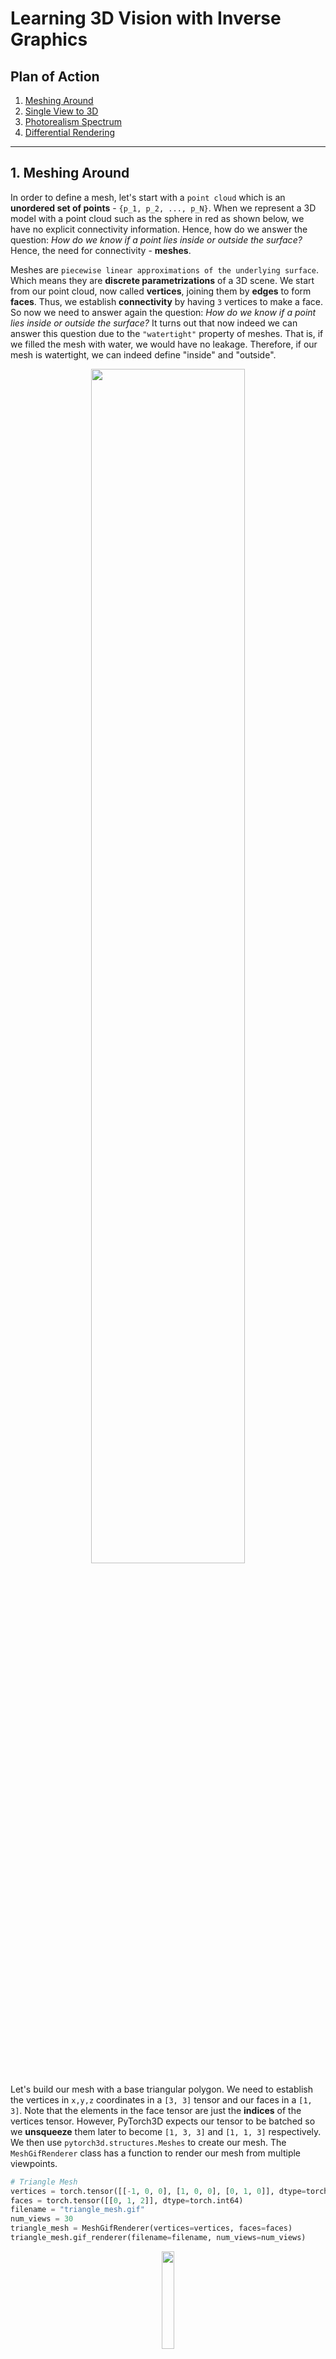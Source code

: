 # Learning 3D Vision with Inverse Graphics

## Plan of Action

1. [Meshing Around](#ma)
2. [Single View to 3D](#sv3d)
3. [Photorealism Spectrum](#ps)
4. [Differential Rendering](#dr)




-------------------------
<a name="ma"></a>
## 1. Meshing Around
In  order to define a mesh, let's start with a ```point cloud``` which is an **unordered set of points** - ```{p_1, p_2, ..., p_N}```. When we represent a 3D model with a point cloud such as the sphere in red as shown below, we have no explicit connectivity information. Hence,  how do we answer the question: _How do we know if a point lies inside or outside the surface?_ Hence, the need for connectivity - **meshes**.

Meshes are ```piecewise linear approximations of the underlying surface```. Which means they are **discrete parametrizations** of a 3D scene. We start from our point cloud, now called **vertices**, joining them by **edges** to form **faces**. Thus, we establish **connectivity** by having ```3``` vertices to make a face. So now we need to answer again the question: _How do we know if a point lies inside or outside the surface?_ It turns out that now indeed we can answer this question due to the ```"watertight"``` property of meshes. That is, if we filled the mesh with water, we would have no leakage. Therefore, if our mesh is watertight, we can indeed define "inside" and "outside". 


<p align="center">
  <img src="https://github.com/yudhisteer/Rendering-Basics-with-PyTorch3D/assets/59663734/9a4a3334-cd07-4276-8a2d-b0b22574dddd" width="70%" />
</p>


Let's build our mesh with a base triangular polygon. We need to establish the vertices in ```x,y,z``` coordinates in a ```[3, 3]``` tensor and our faces in a ```[1, 3]```. Note that the elements in the face tensor are just the **indices** of the vertices tensor. However, PyTorch3D expects our tensor to be batched so we **unsqueeze** them later to become ```[1, 3, 3]``` and ```[1, 1, 3]``` respectively. We then use ```pytorch3d.structures.Meshes``` to create our mesh. The ```MeshGifRenderer``` class has a function to render our mesh from multiple viewpoints.

```python
# Triangle Mesh
vertices = torch.tensor([[-1, 0, 0], [1, 0, 0], [0, 1, 0]], dtype=torch.float32)
faces = torch.tensor([[0, 1, 2]], dtype=torch.int64)
filename = "triangle_mesh.gif"
num_views = 30
triangle_mesh = MeshGifRenderer(vertices=vertices, faces=faces)
triangle_mesh.gif_renderer(filename=filename, num_views=num_views)
```

<p align="center">
  <img src="https://github.com/yudhisteer/Rendering-Basics-with-PyTorch3D/assets/59663734/8aa00eb7-2e95-4a59-84b8-1502aec647aa" width="20%" />
</p>

### 1.1 Building mesh by mesh

Now that we have built a triangular mesh. We can use this as a base to create more complex 3D models such as a **cube**. Note that we need to use ```two``` sets of triangle faces to represent ```one``` face of the cube. Our cube will have ```8``` vertices and ```12``` triangular faces. Below is a step-by-step of joining all the 12 faces to form the final cube:



![square_mesh_0](https://github.com/yudhisteer/Rendering-Basics-with-PyTorch3D/assets/59663734/5c2ffa90-5a6a-423e-8e49-6778bb92dbdf)
![square_mesh_1](https://github.com/yudhisteer/Rendering-Basics-with-PyTorch3D/assets/59663734/4c93c08a-9af8-47b6-9bed-7f9b9c9de148)
![square_mesh_2](https://github.com/yudhisteer/Rendering-Basics-with-PyTorch3D/assets/59663734/10b999ac-2477-42cc-9bfb-e4e4810fdd92)
![square_mesh_3](https://github.com/yudhisteer/Rendering-Basics-with-PyTorch3D/assets/59663734/7826394f-9569-45dc-a3f8-299d8c7badef)
![square_mesh_4](https://github.com/yudhisteer/Rendering-Basics-with-PyTorch3D/assets/59663734/c63cd921-fd99-4f10-96dd-4c5352bda481)
![square_mesh_5](https://github.com/yudhisteer/Rendering-Basics-with-PyTorch3D/assets/59663734/8a155c59-9092-498e-a00b-800a8429db42)
![square_mesh_6](https://github.com/yudhisteer/Rendering-Basics-with-PyTorch3D/assets/59663734/1605f495-7657-4042-b857-10646950fe00)
![square_mesh_7](https://github.com/yudhisteer/Rendering-Basics-with-PyTorch3D/assets/59663734/154ee8e4-40dc-4988-9691-3c4d3c04b996)
![square_mesh_8](https://github.com/yudhisteer/Rendering-Basics-with-PyTorch3D/assets/59663734/8240347a-96ed-4988-a5ce-63609862f752)
![square_mesh_9](https://github.com/yudhisteer/Rendering-Basics-with-PyTorch3D/assets/59663734/0169c30c-ae4d-48b3-8fbd-352070a6741c)
![square_mesh_10](https://github.com/yudhisteer/Rendering-Basics-with-PyTorch3D/assets/59663734/79857298-9029-4251-bce7-6ed8d13504d8)
![square_mesh_11](https://github.com/yudhisteer/Rendering-Basics-with-PyTorch3D/assets/59663734/64cc9fac-6f51-40a4-ab2e-092afc10844a)

### 1.1 Render Mesh with Texture
Although we showed how our 3D model are made up of triangular meshes, we kind of jump ahead in rendering a mesh. Now let's look at a step by step process of how we can import a ".obj" file, its texture from a ```.mtl``` file and render it.

#### 1.1.1 Load data
We first start by loading our data using the ```load_obj``` function from ```pytorch3d.io```. This returns the vertices of shape ```[N_v, 3]```, the ```face_props``` tuple which contains the **vertex indices** (**verts_idx**) of shape ```[N_f, 3]``` and **texture indices** (**textures_idx**) of similar shape ```[N_f, 3]```, and the ```aux``` tuple which contains the **uv coordinate per vertex** (**verts_uvs**) of shape ```[N_t, 2]```.

```python
vertices, face_props, aux = load_obj(data_file)
```

```python
print(vertices.shape) #[N_v, 3]

faces = face_props.verts_idx #[N_f, 3]
faces_uvs = face_props.textures_idx #[N_f, 3]

verts_uvs = text_props.verts_uvs #[N_t, 2]
```

Note that all Pytorch3D elements need to be batched.

```python
vertices = vertices.unsqueeze(0)  # [1 x N_v x 3]
faces = faces.unsqueeze(0)  # [1 x N_f x 3]
```

#### 1.1.2 Load Texture
Pytorch3d mainly supports 3 types of textures formats **TexturesUV**, **TexturesVertex** and **TexturesAtlas**. TexturesVertex has only one color per vertex. TexturesUV has rather one color per corner of a face. The 3D object file ```.obj``` directs to the material ```.mtl``` file and the material file directs to the texture ``.png``` file. So if we only have a ```.obj``` file we can still render our mesh using a texture of our choice as such:

```python
texture_rgb = torch.ones_like(vertices.unsqueeze(0)) # [1 x N_v X 3]
texture_rgb = texture_rgb * torch.tensor([0.7, 0.7, 1])
```

We use ```TexturesVertex``` to define a texture for the rendering:

```python
textures = pytorch3d.renderer.TexturesVertex(texture_rgb)
```

However if we do have a texture map, we can load it as a normal image and visualize it:

```python
texture_map = plt.imread("cow_texture.png") #(1024, 1024, 3)
plt.imshow(texture_map)
plt.show()
```

<p align="center">
  <img src="https://github.com/yudhisteer/Learning-for-3D-Vision-with-Inverse-Graphics/assets/59663734/d177293c-feab-46af-9eb1-ee5c5f63f4d7" width="40%" />
</p>


We then use ```TexturesUV``` which is an auxiliary datastructure for storing vertex uv and texture maps for meshes.

```python
textures = pytorch3d.renderer.TexturesUV(
                        maps=torch.tensor([texture_map]),
                        faces_uvs=faces_uvs.unsqueeze(0),
                        verts_uvs=verts_uvs.unsqueeze(0)).to(device)
```


#### 1.1.3 Create Mesh
Next, we create an instance of a mesh using ```pytorch3d.structures.Meshes```. Our arguments are the vertices and faces batched, and the textures.

```python
meshes = pytorch3d.structures.Meshes(
    verts=vertices.unsqueeze(0), # batched tensor or a list of tensors
    faces=faces.unsqueeze(0),
    textures=textures)
```

#### 1.1.4 Position a Camera
We want to be able to generate images of our 3D model so we set up a camera. Below are the 4 coordinate systems for 3D data:

1. **World Coordinate System**: The environment where the object or scene exists.
2. **Camera View Coordinate System**: Originates at the image plane with the Z-axis perpendicular to this plane, and orientations are such that +X points left, +Y points up, and +Z points outward. A rotation (R) and translation (T) transform this from the world system.
3. **NDC (Normalized Device Coordinate) System**: Normalizes the coordinates within a view volume, with specific mappings for the corners based on aspect ratios and the near and far planes. This transformation uses the camera projection matrix (P).
4. **Screen Coordinate System**: Maps the view volume to pixel space, where (0,0) and (W,H) represent the top left and bottom right corners of the viewable screen, respectively.


<p align="center">
  <img src="https://github.com/yudhisteer/Learning-for-3D-Vision-with-Inverse-Graphics/assets/59663734/38bc9210-6967-43cd-9854-c7b160a384d1" width="90%" />
</p>
<div align="center">
    <p>Image source: <a href="https://arxiv.org/abs/1612.00593">PointNet: Deep Learning on Point Sets for 3D Classification and Segmentation</a></p>
</div>


We use the ```pytorch3d.renderer.FoVPerspectiveCameras``` function to generate a camera. Our 3D object lives in the world coordinates and we want to visualzie it in the image coordinates. We first need a **rotation** and **translation** matrix to build the **extrinsic matrix** of the camera, the **intrinsic matrix** will be supplied by PyTorch3D. 

```python
R = torch.eye(3).unsqueeze(0) # [1, 3, 3]
T = torch.tensor([[0, 0, 3]]) # [1, 3]

cameras = pytorch3d.renderer.FoVPerspectiveCameras(
    R=R,
    T=T,
    fov=60,
    device=device)
```

<p align="center">
  <img src="https://github.com/yudhisteer/Learning-for-3D-Vision-with-Inverse-Graphics/assets/59663734/246c18fe-64f7-4623-80ef-fe0e60e1552b" width="40%" />
</p>


Below we have the extrinsic matrix which consists of the translation and rotation matrix in **homogeneous** coordinates. 

```python
transform = cameras.get_world_to_view_transform()
print(transform.get_matrix()) # [1, 4, 4]
```

```python
tensor([[[ 1.,  0.,  0.,  0.],
         [ 0.,  1.,  0.,  0.],
         [ 0.,  0.,  1.,  0.],
         [ 0.,  0., 3.,  1.]]], device='cuda:0')
```
In the project [Pseudo-LiDARs with Stereo Vision](https://github.com/yudhisteer/Pseudo-LiDARs-with-Stereo-Vision), I explain more about the camera coordinate system:

<p align="center">
  <img src="https://github.com/yudhisteer/Learning-for-3D-Vision-with-Inverse-Graphics/assets/59663734/63ce3160-35c1-4bda-94e7-1d1a8e58fa2c" width="50%" />
</p>

Now when rendering an image, we may experience that our rendered image is white because the camera is not face our mesh. We have 2 solutions for this: **move the mesh** or **move the camera**.

We rotate our mesh 90 degrees clockwise. Notice how the camera is always facing towards the x-axis.

```python
relative_rotation = pytorch3d.transforms.euler_angles_to_matrix(torch.tensor([0, np.pi/2, 0]), "XYZ") # [3, 3]
vertices_rotate = vertices @ relative_rotation # [N_v, 3]
```

<table>
  <tr>
    <th><b>Before rotation</b></th>
    <th><b>After rotation</b></th>
  </tr>
  <tr>
    <td>
      <img src="https://github.com/yudhisteer/Learning-for-3D-Vision-with-Inverse-Graphics/assets/59663734/71b564b1-b3da-42bb-9c93-29c7f940fa91" alt="Image 1">
    </td>
    <td>
      <img src="https://github.com/yudhisteer/Learning-for-3D-Vision-with-Inverse-Graphics/assets/59663734/08e755f3-6cf9-4fff-a613-fc6ae9ab3439" alt="Image 2">
    </td>
  </tr>
</table>

Or we rotate the camera. Notice how the camera is now facing towards the z-axis:

```python
relative_rotation = pytorch3d.transforms.euler_angles_to_matrix(torch.tensor([0, np.pi/2, 0]), "XYZ") # [3, 3]
R_rotate = relative_rotation.unsqueeze(0) # [1, 3, 3]
```

<table>
  <tr>
    <th><b>Before rotation</b></th>
    <th><b>After rotation</b></th>
  </tr>
  <tr>
    <td>
      <img src="https://github.com/yudhisteer/Learning-for-3D-Vision-with-Inverse-Graphics/assets/59663734/71b564b1-b3da-42bb-9c93-29c7f940fa91" alt="Image 1">
    </td>
    <td>
      <img src="https://github.com/yudhisteer/Learning-for-3D-Vision-with-Inverse-Graphics/assets/59663734/9075d493-87a4-420b-bbf2-42a1b26d09be" alt="Image 2">
    </td>
  </tr>
</table>


#### 1.1.5 Create a renderer
To create a render we need a **rasterizer** which is given a pixel, which triangles correspond to it and a **shader**, that is, given triangle, texture, lighting, etc, how should the pixel be colored. 

```python
image_size = 512

# Rasterizer
raster_settings = pytorch3d.renderer.RasterizationSettings(image_size=image_size)
rasterizer = pytorch3d.renderer.MeshRasterizer(
    raster_settings=raster_settings)

# Shader
shader = pytorch3d.renderer.HardPhongShader(device=device)
```

```python
# Renderer
renderer = pytorch3d.renderer.MeshRenderer(
    rasterizer=rasterizer,
    shader=shader)
```


#### 1.1.6 Set up light
Our image will be pretty dark if we do not set up a light source in our world.

```python
lights = pytorch3d.renderer.PointLights(location=[[0, 0, -3]], device=device)
```

#### 1.1.7 Render Mesh


```python
image = renderer(meshes, cameras=cameras, lights=lights)
plt.imshow(image[0].cpu().numpy())
plt.show()
```


<p align="center">
  <img src="https://github.com/yudhisteer/Learning-for-3D-Vision-with-Inverse-Graphics/assets/59663734/f554efe4-3a91-4faa-8f66-7ecdfbb7d405" width="40%" />
  <img src="https://github.com/yudhisteer/Learning-for-3D-Vision-with-Inverse-Graphics/assets/59663734/e228231f-4f51-4c53-bae2-c29bd23060db" width="40%" />
</p>


### 1.2 Rendering Generic 3D Representations

#### 1.2.1 Rendering Point Clouds from RGB-D Images
Our dataset contains 3 images of the same plan. We have the RGB image, a depth map, a mask, and a Pytorch3D camera corresponding to the pose that the image was taken from. Frst, we want to convert the depth map int oa point cloud. For  that, we make use of the ```unproject_depth_image``` function which uses the camera intrinsics and extrinisics to cast a ray from every pixel in the image into world coordinates space. The ray's final distance is the depth value at that pixel, and the color of each point can be determined from the corresponding image pixel.

<p align="center">
  <img src="https://github.com/yudhisteer/Learning-for-3D-Vision-with-Inverse-Graphics/assets/59663734/27add765-3897-4b15-b847-146e0798a6bf" width="60%" />
</p>

<p align="center">
  <img src="https://github.com/yudhisteer/Learning-for-3D-Vision-with-Inverse-Graphics/assets/59663734/a9b0ab66-b165-404f-87b0-c4747b76df6d" width="49%" />
  <img src="https://github.com/yudhisteer/Learning-for-3D-Vision-with-Inverse-Graphics/assets/59663734/447cfc5b-c8c6-4de1-a313-bc9ddfaa1e5e" width="49%" />
</p>


#### 1.2.2 Parametric Functions
We can define a 3D object as a **parameteric function** and sample points along its surface and render these points. If we were to define the equation of a sphere with center ```(x_0, y_0, z_0)``` and radius ```R```. 

<p align="center">
  <img src="https://github.com/yudhisteer/Learning-3D-Vision-with-Inverse-Graphics/assets/59663734/b616a09b-9428-4323-82c8-d963b73244cd"/>
</p>

Now if we were to define the **parameteric function** of the sphere using the elevation angle (theta) and the azimuth angle (phi). Note that by sampling values of theta and phi, we can generate a sphere point cloud. 

<p align="center">
  <img src="https://github.com/yudhisteer/Learning-3D-Vision-with-Inverse-Graphics/assets/59663734/e9decac9-5f5b-4def-afd6-42c57686502e"/>
</p>

Below are the rendered point clouds where we sampled ```50```, ```300``` and ```1000``` points on the surface respectively.

<p align="center">
  <img src="https://github.com/yudhisteer/Learning-3D-Vision-with-Inverse-Graphics/assets/59663734/6a66b82b-e239-48ae-8bf1-1629f4fc40a7" width="30%" />
  <img src="https://github.com/yudhisteer/Learning-3D-Vision-with-Inverse-Graphics/assets/59663734/2c1d61fc-24be-463b-b14e-dab07c824b81" width="30%" />
  <img src="https://github.com/yudhisteer/Learning-3D-Vision-with-Inverse-Graphics/assets/59663734/9dd55c63-539e-40de-a5a5-8f9b8cf74c36" width="30%" />
</p>




#### 1.2.3 Implicit Surfaces
An implicit function is a way to define a shape **without** explicitly listing its **coordinates**. The function ```F(x, y, z)``` describes the surface by its "**zero level-set**," which means all points ```(x, y, z)``` that satisfy ```F(x, y, z) = 0``` belong to the surface. 

To visualize a shape defined by an implicit function, we start by **discretizing** 3D space into a ```grid of voxels``` (**volumetric pixels**). We then evaluate the function ```F``` at each voxel's coordinates to determine whether each voxel should be part of the shape (i.e., does it satisfy the equation ```F = 0```?). The result of this process is stored in a voxel grid, a 3D array where each value indicates whether the corresponding voxel is inside or outside the shape.

To reconstruct the mesh, we use the **marching cubes algorithm**, which helps us **extract surfaces** at a specific threshold level (0-level set). In practice, we can create our voxel grid using ```torch.meshgrid```, which helps in setting up coordinates for each voxel in our space. We use these coordinates to evaluate our mathematical function. After setting up the voxel grid, we apply the ```mcubes``` library to transform this grid into a **triangle mesh**.

The implicit function for a torus:

<p align="center">
  <img src="https://github.com/yudhisteer/Learning-3D-Vision-with-Inverse-Graphics/assets/59663734/4092a638-5327-4f1d-8f0f-685ec2c6e7a6"/>
</p>

Below we have the torus with voxel size ```20```, ```30```, and ```80``` respectively.

<p align="center">
  <img src="https://github.com/yudhisteer/Learning-3D-Vision-with-Inverse-Graphics/assets/59663734/741c5bd9-2c44-4fcd-b346-5a4f85fa8ef6" width="30%" />
  <img src="https://github.com/yudhisteer/Learning-3D-Vision-with-Inverse-Graphics/assets/59663734/4e0465af-af8f-425c-815c-3f19069344cc" width="30%" />
  <img src="https://github.com/yudhisteer/Learning-3D-Vision-with-Inverse-Graphics/assets/59663734/4002533d-b898-45c1-88fa-2755e96e3ef6" width="30%" />
</p>

So how is these torus different from the point cloud ones? With implicit surfaces, we have **connectivity** between the vertices as compared to point clouds which has no connectivity.

#### 1.2.4 Sampling Points on Meshes 

One way to convert meshes into point clouds would be simply to use the **vertices**.But this can be problematic if the triangular mesh - **faces**- are of different sizes. A better method is **uniform sampling** of the surface through **stratified sampling**. Below is the process:

1. Choose a triangle to sample from based on its size; larger triangles (larger area) have a higher chance of being chosen.
2. Inside the chosen triangle, pick a random spot. This is done using something called **barycentric coordinates**, which help in defining a point in relation to the triangle’s corners.
3. Calculate the exact position of this random spot on the triangle to get a uniform spread of points across the entire mesh.

Below is an example whereby we take a triangle mesh and the number of samples and outputs a point cloud. We randomly sample ```1000```, ```10000```, and ```100000``` points respectively.

<p align="center">
  <img src="https://github.com/yudhisteer/Learning-3D-Vision-with-Inverse-Graphics/assets/59663734/0ce2baa6-e279-4729-88cb-6652c793467d" width="30%" />
  <img src="https://github.com/yudhisteer/Learning-3D-Vision-with-Inverse-Graphics/assets/59663734/bcf98e06-8a0f-4699-b19e-cae5d8ef4e5c" width="30%" />
  <img src="https://github.com/yudhisteer/Learning-3D-Vision-with-Inverse-Graphics/assets/59663734/fcf169f1-fa94-4304-a687-1d59feafabf8" width="30%" />
</p>


-------------------------
<a name="sv3d"></a>
## 2. Single View to 3D

### 2.1 Fitting a Voxel Grid 
Here, wil generate randomly initalized voxel of size ```[b x h x w x d]``` and define **binary cross entropy (BCE)** loss that can help us fit a **3D binary voxel grid** using the ```Adam``` optimizer. 

<p align="center">
  <img src="https://github.com/yudhisteer/Learning-3D-Vision-with-Inverse-Graphics/assets/59663734/e28d2d01-9c75-424d-b288-c9810ebac72c" width="50%" />
</p>

In a 3D voxel grid, a value of ```0``` indicates an **empty** cell, while ```1``` signifies an **occupied** cell. Thus, when fitting a voxel grid to a target, the process essentially involves a **logistic regression** problem aimed at ```maximizing the log-likelihood``` of the ground-truth label in each voxel. In summary, the loss function is the mean value of the voxel-wise binary cross entropies between the reconstructed object and the ground truth. In the equation below, N is the number of voxels in thr ground truth. ```y``` and ```y-hat``` is the predicted occupancy and the corresponding ground truth respectively. 

<p align="center">
  <img src="https://github.com/yudhisteer/Learning-3D-Vision-with-Inverse-Graphics/assets/59663734/58283911-ff26-46ba-a18b-de972e9a2533"/>
</p>

We will define a Binary Cross Entropy loss with logits which combines a Sigmoid layer and the BCELoss in one single class. The ```pos_weight``` factor calculates a **weightage** for occupied voxels based on the average value of the target voxels. By dividing 0.5 the weight **inversely** adjusts according to the frequency of occupied voxels in the data. This method addresses **class imbalances** where we have more unoccupied cells than occupied ones.

```python
def voxel_loss(voxel_src: torch.Tensor, voxel_tgt: torch.Tensor) -> torch.Tensor:
    # voxel_src: b x h x w x d
    # voxel_tgt: b x h x w x d
    pos_weight = (0.5 / voxel_tgt.mean())
    criterion = torch.nn.BCEWithLogitsLoss(reduction='mean', pos_weight=pos_weight)
    loss = criterion(voxel_src, voxel_tgt)
    return loss
```

We train our data for 10000 iterations and observe the loss steadily decreases to about ```0.1```. This reflects effective learning and model optimization.

<p align="center">
  <img src="https://github.com/yudhisteer/Learning-3D-Vision-with-Inverse-Graphics/assets/59663734/a54c54b4-2104-4101-af49-e8299255e49b" width="50%" />
</p>

Below are the visualization for the ```groud truth```, the ```fitted voxels```, and the ```optimization progress``` respectively.

<p align="center">
  <img src="https://github.com/yudhisteer/Learning-3D-Vision-with-Inverse-Graphics/assets/59663734/56b1ecc8-c7e3-44bb-ab57-1cac9c4e0e49" width="30%" />
  <img src="https://github.com/yudhisteer/Learning-3D-Vision-with-Inverse-Graphics/assets/59663734/b21dde0e-2d7b-48e8-af03-5222f1d08195" width="30%" />
  <img src="https://github.com/yudhisteer/Learning-3D-Vision-with-Inverse-Graphics/assets/59663734/f63c2471-3cd4-49a7-97d5-ee08931fcdcd" width="30%" />
</p>

<p align="center">
  <img src="https://github.com/yudhisteer/Learning-3D-Vision-with-Inverse-Graphics/assets/59663734/d5b45a63-fff1-4626-8fcd-df8574fdb789" width="30%" />
  <img src="https://github.com/yudhisteer/Learning-3D-Vision-with-Inverse-Graphics/assets/59663734/d108d801-916f-4df6-9758-3de685454cee" width="30%" />
  <img src="https://github.com/yudhisteer/Learning-3D-Vision-with-Inverse-Graphics/assets/59663734/be6c7249-56dc-44c8-b8bc-14494418620a" width="30%" />
</p>

<p align="center">
  <img src="https://github.com/yudhisteer/Learning-3D-Vision-with-Inverse-Graphics/assets/59663734/dae78f84-59a7-4af7-aefc-cf1c2bf99c93" width="30%" />
  <img src="https://github.com/yudhisteer/Learning-3D-Vision-with-Inverse-Graphics/assets/59663734/032affb2-78e5-439a-a36d-a928c2e150ad" width="30%" />
  <img src="https://github.com/yudhisteer/Learning-3D-Vision-with-Inverse-Graphics/assets/59663734/6b7e0163-8273-4a0b-9d17-e77f38a2f155" width="30%" />
</p>



### 2.2 Image to voxel grid
Fitting a voxel grid is easy but now we want to 3D reconstruct a vocel grid from a single image only. For that, we will make use of an ```auto-encoder``` which first ```encode``` the **image** into **latent code** using a ```2D encoder```. We use a **pre-trained** ```ResNet-18``` model from ```torchvision``` to extract **features** from the image. The final classification layer is to make it a ```feature encoder```. Our image will be transformed to a ```latent code```.

Our input image is of size ```[batch_size, 137, 137, 3]```. The encoder transforms it into a latent code of size ```[batch_size, 512]```.  Next, we need to **reconstruct** the latent code into a voxel grid. For that, we first build a decoder using multi-layer perceptron (MLP) only as shown below.

<p align="center">
  <img src="https://github.com/yudhisteer/Learning-3D-Vision-with-Inverse-Graphics/assets/59663734/0f30d9b9-65d9-4156-8eae-e7b703f17172" width="80%" />
</p>

Secondly, we change our **decoder** to fit the architecture of the paper [Pix2Vox](https://arxiv.org/abs/1901.11153) which uses **3D de-convolutional network** (**transpose convolution**) to upsample ```1 x 1 x 1 ch``` to ```N x N x N x ch```. Note that the latent code is what is actually encoding the ```scene``` (the image) and decoding the latents and decoding the latent will give us a ```scene representation``` (3D model). The input of the decoder is of size ```[batch_size, 512]``` and the output of it is ````[batch_size x 32 x 32 x 32]```.

<p align="center">
  <img src="https://github.com/yudhisteer/Learning-3D-Vision-with-Inverse-Graphics/assets/59663734/3ba408e7-f03d-494d-9fa4-5c16c904a0bb" width="60%" />
</p>

<p align="center">
  <img src="https://github.com/yudhisteer/Learning-3D-Vision-with-Inverse-Graphics/assets/59663734/742d27ed-5258-4002-9894-4e07f9485312" width="120%" />
</p>


<!---
<p align="center">
  <img src="https://github.com/yudhisteer/Learning-3D-Vision-with-Inverse-Graphics/assets/59663734/a715cb5f-5516-412a-aba7-aa541ea796d5"/>
</p>
--->

### 2.2 Fitting a Point Cloud



### 2.3 Fitting a Mesh










-------------------------
<a name="ps"></a>
## 3. Photorealism Spectrum




-------------------------
<a name="dr"></a>
## 4. Differential Rendering



-------------------------
## References
1. https://www.andrew.cmu.edu/course/16-889/projects/
2. https://www.andrew.cmu.edu/course/16-825/projects/
3. https://www.educative.io/courses/3d-machine-learning-with-pytorch3d
4. https://towardsdatascience.com/how-to-render-3d-files-using-pytorch3d-ef9de72483f8
5. https://towardsdatascience.com/glimpse-into-pytorch3d-an-open-source-3d-deep-learning-library-291a4beba30f
6. https://www.youtube.com/watch?v=MOBAJb5nJRI
7. https://www.youtube.com/watch?v=v3hTD9m2tM8&t
8. https://www.youtube.com/watch?v=468Cxn1VuJk&list=PL3OV2Akk7XpDjlhJBDGav08bef_DvIdH2&index=4
9. https://github.com/learning3d
10. https://geometric3d.github.io/
11. https://learning3d.github.io/schedule.html
12. https://www.scenerepresentations.org/courses/inverse-graphics-23/
13. https://www-users.cse.umn.edu/~hspark/CSci5980/csci5980_3dvision.html
14. https://github.com/mint-lab/3dv_tutorial
15. https://uni-tuebingen.de/fakultaeten/mathematisch-naturwissenschaftliche-fakultaet/fachbereiche/informatik/lehrstuehle/autonomous-vision/lectures/computer-vision/
16. https://www.youtube.com/watch?v=_M21DcHaMrg&list=PLZk0jtN0g8e_4gGYEpm1VYPh8xNka66Jt&index=6
17. https://learn.udacity.com/courses/cs291
18. https://madebyevan.com/webgl-path-tracing/
19. https://numfactory.upc.edu/web/Geometria/signedDistances.html
20. https://mobile.rodolphe-vaillant.fr/entry/86/implicit-surface-aka-signed-distance-field-definition
21. https://www.youtube.com/watch?v=KnUFccsAsfs&t=2512s
22. https://towardsdatascience.com/understanding-pytorch-loss-functions-the-maths-and-algorithms-part-2-104f19346425
